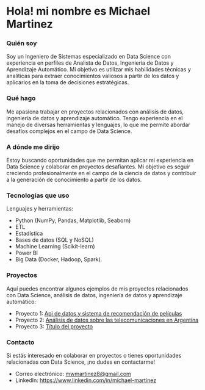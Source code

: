 # Hola! mi nombre es Michael Martinez

### Quién soy
Soy un Ingeniero de Sistemas especializado en Data Science con experiencia en perfiles de Analista de Datos, Ingeniería de Datos y Aprendizaje Automático. Mi objetivo es utilizar mis habilidades técnicas y analíticas para extraer conocimientos valiosos a partir de los datos y aplicarlos en la toma de decisiones estratégicas.

### Qué hago
Me apasiona trabajar en proyectos relacionados con análisis de datos, ingeniería de datos y aprendizaje automático. Tengo experiencia en el manejo de diversas herramientas y lenguajes, lo que me permite abordar desafíos complejos en el campo de Data Science.

### A dónde me dirijo
Estoy buscando oportunidades que me permitan aplicar mi experiencia en Data Science y colaborar en proyectos desafiantes. Mi objetivo es seguir creciendo profesionalmente en el campo de la ciencia de datos y contribuir a la generación de conocimiento a partir de los datos.

### Tecnologías que uso
Lenguajes y herramientas: 
- Python (NumPy, Pandas, Matplotlib, Seaborn)
- ETL
- Estadística
- Bases de datos (SQL y NoSQL)
- Machine Learning (Scikit-learn)
- Power BI
- Big Data (Docker, Hadoop, Spark).

### Proyectos
Aquí puedes encontrar algunos ejemplos de mis proyectos relacionados con Data Science, análisis de datos, ingeniería de datos y aprendizaje automático:

- Proyecto 1: [Api de datos y sistema de recomendación de películas](https://github.com/mwmartinez/proyecto1_mlops.git)
- Proyecto 2: [Análisis de datos sobre las telecomunicaciones en Argentina](https://github.com/mwmartinez/Analisis_Internet.git)
- Proyecto 3: [Título del proyecto]()

### Contacto
Si estás interesado en colaborar en proyectos o tienes oportunidades relacionadas con Data Science, ¡no dudes en contactarme!

- Correo electrónico: mwmartinez8@gmail.com
- LinkedIn: https://www.linkedin.com/in/michael-martínez
